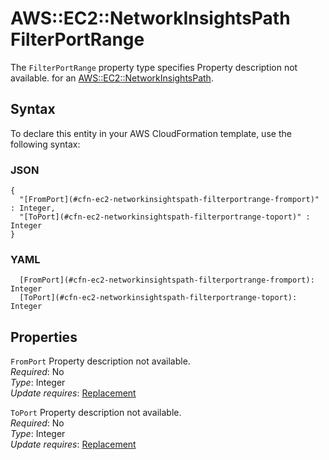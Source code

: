 # AWS::EC2::NetworkInsightsPath FilterPortRange<a name="aws-properties-ec2-networkinsightspath-filterportrange"></a>

<a name="aws-properties-ec2-networkinsightspath-filterportrange-description"></a>The `FilterPortRange` property type specifies Property description not available\. for an [AWS::EC2::NetworkInsightsPath](aws-resource-ec2-networkinsightspath.md)\.

## Syntax<a name="aws-properties-ec2-networkinsightspath-filterportrange-syntax"></a>

To declare this entity in your AWS CloudFormation template, use the following syntax:

### JSON<a name="aws-properties-ec2-networkinsightspath-filterportrange-syntax.json"></a>

```
{
  "[FromPort](#cfn-ec2-networkinsightspath-filterportrange-fromport)" : Integer,
  "[ToPort](#cfn-ec2-networkinsightspath-filterportrange-toport)" : Integer
}
```

### YAML<a name="aws-properties-ec2-networkinsightspath-filterportrange-syntax.yaml"></a>

```
  [FromPort](#cfn-ec2-networkinsightspath-filterportrange-fromport): Integer
  [ToPort](#cfn-ec2-networkinsightspath-filterportrange-toport): Integer
```

## Properties<a name="aws-properties-ec2-networkinsightspath-filterportrange-properties"></a>

`FromPort`  <a name="cfn-ec2-networkinsightspath-filterportrange-fromport"></a>
Property description not available\.  
*Required*: No  
*Type*: Integer  
*Update requires*: [Replacement](https://docs.aws.amazon.com/AWSCloudFormation/latest/UserGuide/using-cfn-updating-stacks-update-behaviors.html#update-replacement)

`ToPort`  <a name="cfn-ec2-networkinsightspath-filterportrange-toport"></a>
Property description not available\.  
*Required*: No  
*Type*: Integer  
*Update requires*: [Replacement](https://docs.aws.amazon.com/AWSCloudFormation/latest/UserGuide/using-cfn-updating-stacks-update-behaviors.html#update-replacement)
